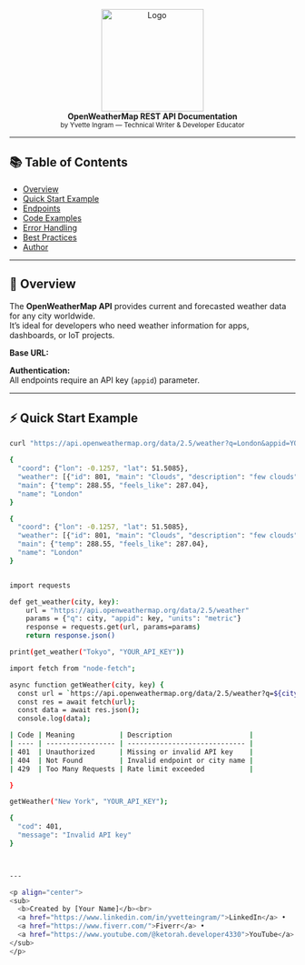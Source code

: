 <p align="center">
  <img src="./images/logo.png" width="180" alt="Logo"><br>
  <b>OpenWeatherMap REST API Documentation</b><br>
  <sub>by Yvette Ingram — Technical Writer & Developer Educator</sub>
</p>

---

## 📚 Table of Contents
- [Overview](#-overview)
- [Quick Start Example](#-quick-start-example)
- [Endpoints](#-endpoints)
- [Code Examples](#-code-examples)
- [Error Handling](#-error-handling)
- [Best Practices](#-best-practices)
- [Author](#-author)

---

## 🚀 Overview
The **OpenWeatherMap API** provides current and forecasted weather data for any city worldwide.  
It’s ideal for developers who need weather information for apps, dashboards, or IoT projects.

**Base URL:**


**Authentication:**  
All endpoints require an API key (`appid`) parameter.

---

## ⚡ Quick Start Example
```bash
curl "https://api.openweathermap.org/data/2.5/weather?q=London&appid=YOUR_API_KEY"

{
  "coord": {"lon": -0.1257, "lat": 51.5085},
  "weather": [{"id": 801, "main": "Clouds", "description": "few clouds"}],
  "main": {"temp": 288.55, "feels_like": 287.04},
  "name": "London"
}

{
  "coord": {"lon": -0.1257, "lat": 51.5085},
  "weather": [{"id": 801, "main": "Clouds", "description": "few clouds"}],
  "main": {"temp": 288.55, "feels_like": 287.04},
  "name": "London"
}


import requests

def get_weather(city, key):
    url = "https://api.openweathermap.org/data/2.5/weather"
    params = {"q": city, "appid": key, "units": "metric"}
    response = requests.get(url, params=params)
    return response.json()

print(get_weather("Tokyo", "YOUR_API_KEY"))

import fetch from "node-fetch";

async function getWeather(city, key) {
  const url = `https://api.openweathermap.org/data/2.5/weather?q=${city}&appid=${key}&units=metric`;
  const res = await fetch(url);
  const data = await res.json();
  console.log(data);

| Code | Meaning           | Description                   |
| ---- | ----------------- | ----------------------------- |
| 401  | Unauthorized      | Missing or invalid API key    |
| 404  | Not Found         | Invalid endpoint or city name |
| 429  | Too Many Requests | Rate limit exceeded           |

}

getWeather("New York", "YOUR_API_KEY");

{
  "cod": 401,
  "message": "Invalid API key"
}



---

<p align="center">
<sub>
  <b>Created by [Your Name]</b><br>
  <a href="https://www.linkedin.com/in/yvetteingram/">LinkedIn</a> • 
  <a href="https://www.fiverr.com/">Fiverr</a> • 
  <a href="https://www.youtube.com/@ketorah.developer4330">YouTube</a>
</sub>
</p>
